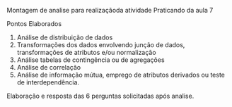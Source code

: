 Montagem de analise para realizaçãoda atividade Praticando da aula 7

Pontos Elaborados 

1.	Análise de distribuição de dados
2.	Transformações dos dados envolvendo junção de dados, transformações de atributos e/ou normalização
3.	Análise tabelas de contingência ou de agregações
4.	Análise de correlação
5.	Análise de informação mútua, emprego de atributos derivados ou teste de interdependência.

Elaboração e resposta das 6 perguntas solicitadas após analise.

